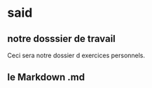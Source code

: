 # said
## notre dosssier de travail

 Ceci sera notre dossier d exercices personnels.

 ## le Markdown .md 
